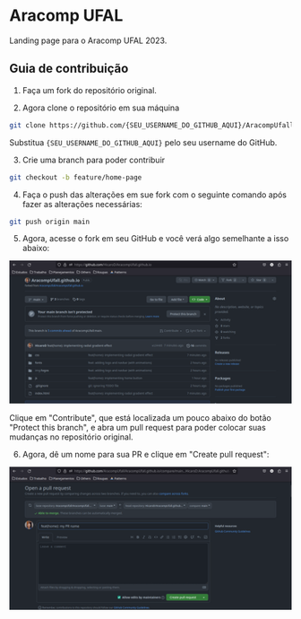 # Aracomp UFAL

Landing page para o Aracomp UFAL 2023.

## Guia de contribuição

1. Faça um fork do repositório original.

2. Agora clone o repositório em sua máquina

```bash
git clone https://github.com/{SEU_USERNAME_DO_GITHUB_AQUI}/AracompUfall.github.io
```

Substitua `{SEU_USERNAME_DO_GITHUB_AQUI}` pelo seu username do GitHub.

3. Crie uma branch para poder contribuir

```bash
git checkout -b feature/home-page
```

4. Faça o push das alterações em sue fork com o seguinte comando após fazer as alterações necessárias:

```bash
git push origin main
```

5. Agora, acesse o fork em seu GitHub e você verá algo semelhante a isso abaixo:

![github_fork](./docs/github_fork.png)

Clique em "Contribute", que está localizada um pouco abaixo do botão "Protect
this branch", e abra um pull request para poder colocar suas mudanças no repositório
original.

6. Agora, dê um nome para sua PR e clique em "Create pull request":

![github_pr](./docs/github_pr.png)
